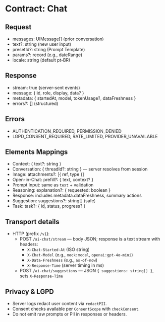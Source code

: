 # Contract: Chat

## Request
- messages: UIMessage[] (prior conversation)
- text?: string (new user input)
- presetId?: string (Prompt Template)
- params?: record (e.g., dateRange)
- locale: string (default pt-BR)

## Response
- stream: true (server-sent events)
- message: { id, role, display, data? }
- metadata: { startedAt, model, tokenUsage?, dataFreshness }
- errors?: [] (structured)

## Errors
- AUTHENTICATION_REQUIRED, PERMISSION_DENIED
- LGPD_CONSENT_REQUIRED, RATE_LIMITED, PROVIDER_UNAVAILABLE

## Elements Mappings
- Context: { text?: string }
- Conversation: { threadId?: string } — server resolves from session
- Image: attachments?: [{ ref, type }]
- Open-in-Chat: prefill?: { text, context? }
- Prompt Input: same as `text` + validation
- Reasoning: explanation?: { requested: boolean }
- Response: includes metadata.dataFreshness, summary actions
- Suggestion: suggestions?: string[] (safe)
- Task: task?: { id, status, progress? }


## Transport details
- HTTP (prefix `/v1`):
  - POST `/ai-chat/stream` — body JSON; response is a text stream with headers:
    - `X-Chat-Started-At` (ISO string)
    - `X-Chat-Model` (e.g., `mock:model`, `openai:gpt-4o-mini`) 
    - `X-Data-Freshness` (e.g., `as-of-now`)
    - `X-Response-Time` (server timing in ms)
  - POST `/ai-chat/suggestions` — JSON `{ suggestions: string[] }`, sets `X-Response-Time`

## Privacy & LGPD
- Server logs redact user content via `redactPII`.
- Consent checks available per `ConsentScope` with `checkConsent`.
- Do not emit raw prompts or PII in responses or headers.
